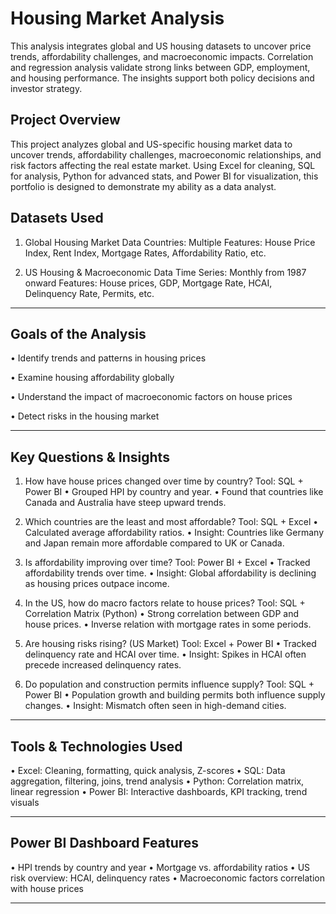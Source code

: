 # Housing Market Analysis

This analysis integrates global and US housing datasets to uncover price trends, affordability challenges, and macroeconomic impacts. Correlation and regression analysis validate strong links between GDP, employment, and housing performance. The insights support both policy decisions and investor strategy.

## Project Overview

This project analyzes global and US-specific housing market data to uncover trends, affordability challenges, macroeconomic relationships, and risk factors affecting the real estate market. Using Excel for cleaning, SQL for analysis, Python for advanced stats, and Power BI for visualization, this portfolio is designed to demonstrate my ability as a data analyst.

## Datasets Used

1.	Global Housing Market Data
Countries: Multiple
Features: House Price Index, Rent Index, Mortgage Rates, Affordability Ratio, etc.

2.	US Housing & Macroeconomic Data
Time Series: Monthly from 1987 onward
Features: House prices, GDP, Mortgage Rate, HCAI, Delinquency Rate, Permits, etc.
________________________________________

## Goals of the Analysis
•	Identify trends and patterns in housing prices

•	Examine housing affordability globally

•	Understand the impact of macroeconomic factors on house prices

•	Detect risks in the housing market
________________________________________

## Key Questions & Insights
1. How have house prices changed over time by country?
Tool: SQL + Power BI
•	Grouped HPI by country and year.
•	Found that countries like Canada and Australia have steep upward trends.

2. Which countries are the least and most affordable?
Tool: SQL + Excel
•	Calculated average affordability ratios.
•	Insight: Countries like Germany and Japan remain more affordable compared to UK or Canada.

3. Is affordability improving over time?
Tool: Power BI + Excel
•	Tracked affordability trends over time.
•	Insight: Global affordability is declining as housing prices outpace income.

4. In the US, how do macro factors relate to house prices?
Tool: SQL + Correlation Matrix (Python)
•	Strong correlation between GDP and house prices.
•	Inverse relation with mortgage rates in some periods.

5. Are housing risks rising? (US Market)
Tool: Excel + Power BI
•	Tracked delinquency rate and HCAI over time.
•	Insight: Spikes in HCAI often precede increased delinquency rates.

6. Do population and construction permits influence supply?
Tool: SQL + Power BI
•	Population growth and building permits both influence supply changes.
•	Insight: Mismatch often seen in high-demand cities.
________________________________________

## Tools & Technologies Used
•	Excel: Cleaning, formatting, quick analysis, Z-scores
•	SQL: Data aggregation, filtering, joins, trend analysis
•	Python: Correlation matrix, linear regression
•	Power BI: Interactive dashboards, KPI tracking, trend visuals
________________________________________

## Power BI Dashboard Features
•	HPI trends by country and year
•	Mortgage vs. affordability ratios
•	US risk overview: HCAI, delinquency rates
•	Macroeconomic factors correlation with house prices
________________________________________


